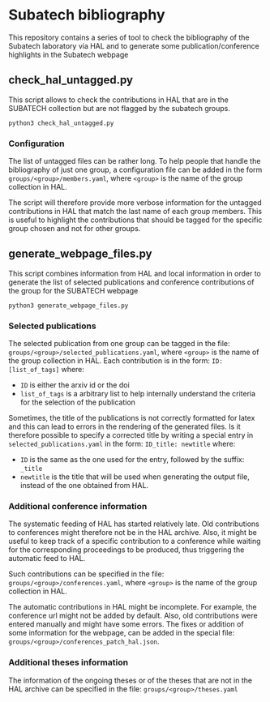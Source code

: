 # Subatech bibliography

This repository contains a series of tool to check the bibliography of the Subatech laboratory via HAL and to generate some publication/conference highlights in the Subatech webpage

## check_hal_untagged.py

This script allows to check the contributions in HAL that are in the SUBATECH collection but are not flagged by the subatech groups.

```shell
python3 check_hal_untagged.py
```

### Configuration

The list of untagged files can be rather long.
To help people that handle the bibliography of just one group, a configuration file can be added in the form `groups/<group>/members.yaml`, where `<group>` is the name of the group collection in HAL.

The script will therefore provide more verbose information for the untagged contributions in HAL that match the last name of each group members.
This is useful to highlight the contributions that should be tagged for the specific group chosen and not for other groups.

## generate_webpage_files.py

This script combines information from HAL and local information in order to generate the list of selected publications and conference contributions of the group for the SUBATECH webpage

```shell
python3 generate_webpage_files.py
```

### Selected publications

The selected publication from one group can be tagged in the file: `groups/<group>/selected_publications.yaml`, where `<group>` is the name of the group collection in HAL.
Each contribution is in the form:
`ID: [list_of_tags]`
where:

* `ID` is either the arxiv id or the doi
* `list_of_tags` is a arbitrary list to help internally understand the criteria for the selection of the publication

Sometimes, the title of the publications is not correctly formatted for latex and this can lead to errors in the rendering of the generated files.
Is it therefore possible to specify a corrected title by writing a special entry in `selected_publications.yaml` in the form:
`ID_title: newtitle`
where:

* `ID` is the same as the one used for the entry, followed by the suffix: `_title`
* `newtitle` is the title that will be used when generating the output file, instead of the one obtained from HAL.

### Additional conference information

The systematic feeding of HAL has started relatively late.
Old contributions to conferences might therefore not be in the HAL archive.
Also, it might be useful to keep track of a specific contribution to a conference while waiting for the corresponding proceedings to be produced, thus triggering the automatic feed to HAL.

Such contributions can be specified in the file: `groups/<group>/conferences.yaml`, where `<group>` is the name of the group collection in HAL.

The automatic contributions in HAL might be incomplete.
For example, the conference url might not be added by default.
Also, old contributions were entered manually and might have some errors.
The fixes or addition of some information for the webpage, can be added in the special file: `groups/<group>/conferences_patch_hal.json`.

### Additional theses information

The information of the ongoing theses or of the theses that are not in the HAL archive can be specified in the file: `groups/<group>/theses.yaml`
